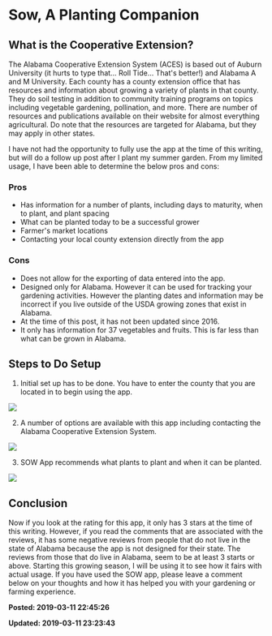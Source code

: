 # Sow, A Planting Companion

## What is the Cooperative Extension?

The Alabama Cooperative Extension System (ACES) is based out of Auburn University (it hurts to type that... Roll Tide... That's better!) 
and Alabama A and M University. Each county has a county extension office that has resources and information about growing a variety 
of plants in that county. They do soil testing in addition to community training programs on topics including vegetable gardening, 
pollination, and more. There are number of resources and publications available on their website for almost everything agricultural. 
Do note that the resources are targeted for Alabama, but they may apply in other states.
 
I have not had the opportunity to fully use the app at the time of this writing, but will do a follow up post after I plant my summer 
garden. From my limited usage, I have been able to determine the below pros and cons:

### Pros

* Has information for a number of plants, including days to maturity, when to plant, and plant spacing
* What can be planted today to be a successful grower
* Farmer's market locations
* Contacting your local county extension directly from the app

### Cons

* Does not allow for the exporting of data entered into the app.
* Designed only for Alabama. However it can be used for tracking your gardening activities. However the planting 
dates and information may be incorrect if you live outside of the USDA growing zones that exist in Alabama.
* At the time of this post, it has not been updated since 2016.
* It only has information for 37 vegetables and fruits. This is far less than what can be grown in Alabama.

## Steps to Do Setup

1) Initial set up has to be done. You have to enter the county that you are located in to begin using the app.

![](/images/Screenshot_2019-03-06-10-09-07.png)

2) A number of options are available with this app including contacting the Alabama Cooperative Extension System.

![](/images/Screenshot_2019-03-06-10-09-13.png)

3) SOW App recommends what plants to plant and when it can be planted.

![](/images/Screenshot_2019-03-06-10-09-13.png)

## Conclusion
 
Now if you look at the rating for this app, it only has 3 stars at the time of this writing. However, if you read the comments 
that are associated with the reviews, it has some negative reviews from people that do not live in the state of Alabama because 
the app is not designed for their state. The reviews from those that do live in Alabama, seem to be at least 3 starts or above.
Starting this growing season, I will be using it to see how it fairs with actual usage. If you have used the SOW app, please 
leave a comment below on your thoughts and how it has helped you with your gardening or farming experience.

**Posted: 2019-03-11 22:45:26** 

**Updated: 2019-03-11 23:23:43** 


